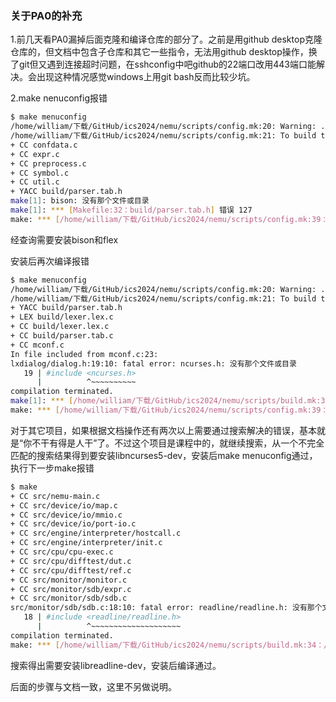 ### 关于PA0的补充

1.前几天看PA0漏掉后面克隆和编译仓库的部分了。之前是用github desktop克隆仓库的，但文档中包含子仓库和其它一些指令，无法用github desktop操作，换了git但又遇到连接超时问题，在sshconfig中吧github的22端口改用443端口能解决。会出现这种情况感觉windows上用git bash反而比较少坑。

2.make nenuconfig报错

```bash
$ make menuconfig
/home/william/下载/GitHub/ics2024/nemu/scripts/config.mk:20: Warning: .config does not exist!
/home/william/下载/GitHub/ics2024/nemu/scripts/config.mk:21: To build the project, first run 'make menuconfig'.
+ CC confdata.c
+ CC expr.c
+ CC preprocess.c
+ CC symbol.c
+ CC util.c
+ YACC build/parser.tab.h
make[1]: bison: 没有那个文件或目录
make[1]: *** [Makefile:32：build/parser.tab.h] 错误 127
make: *** [/home/william/下载/GitHub/ics2024/nemu/scripts/config.mk:39：/home/william/下载/GitHub/ics2024/nemu/tools/kconfig/build/mconf] 错误 2
```

经查询需要安装bison和flex

安装后再次编译报错

```bash
$ make menuconfig
/home/william/下载/GitHub/ics2024/nemu/scripts/config.mk:20: Warning: .config does not exist!
/home/william/下载/GitHub/ics2024/nemu/scripts/config.mk:21: To build the project, first run 'make menuconfig'.
+ YACC build/parser.tab.h
+ LEX build/lexer.lex.c
+ CC build/lexer.lex.c
+ CC build/parser.tab.c
+ CC mconf.c
In file included from mconf.c:23:
lxdialog/dialog.h:19:10: fatal error: ncurses.h: 没有那个文件或目录
   19 | #include <ncurses.h>
      |          ^~~~~~~~~~~
compilation terminated.
make[1]: *** [/home/william/下载/GitHub/ics2024/nemu/scripts/build.mk:34：/home/william/下载/GitHub/ics2024/nemu/tools/kconfig/build/obj-mconf/mconf.o] 错误 1
make: *** [/home/william/下载/GitHub/ics2024/nemu/scripts/config.mk:39：/home/william/下载/GitHub/ics2024/nemu/tools/kconfig/build/mconf] 错误 2
```

对于其它项目，如果根据文档操作还有两次以上需要通过搜索解决的错误，基本就是“你不干有得是人干”了。不过这个项目是课程中的，就继续搜索，从一个不完全匹配的搜索结果得到要安装libncurses5-dev，安装后make menuconfig通过，执行下一步make报错

```bash
$ make
+ CC src/nemu-main.c
+ CC src/device/io/map.c
+ CC src/device/io/mmio.c
+ CC src/device/io/port-io.c
+ CC src/engine/interpreter/hostcall.c
+ CC src/engine/interpreter/init.c
+ CC src/cpu/cpu-exec.c
+ CC src/cpu/difftest/dut.c
+ CC src/cpu/difftest/ref.c
+ CC src/monitor/monitor.c
+ CC src/monitor/sdb/expr.c
+ CC src/monitor/sdb/sdb.c
src/monitor/sdb/sdb.c:18:10: fatal error: readline/readline.h: 没有那个文件或目录
   18 | #include <readline/readline.h>
      |          ^~~~~~~~~~~~~~~~~~~~~
compilation terminated.
make: *** [/home/william/下载/GitHub/ics2024/nemu/scripts/build.mk:34：/home/william/下载/GitHub/ics2024/nemu/build/obj-riscv32-nemu-interpreter/src/monitor/sdb/sdb.o] 错误 1
```

搜索得出需要安装libreadline-dev，安装后编译通过。

后面的步骤与文档一致，这里不另做说明。
